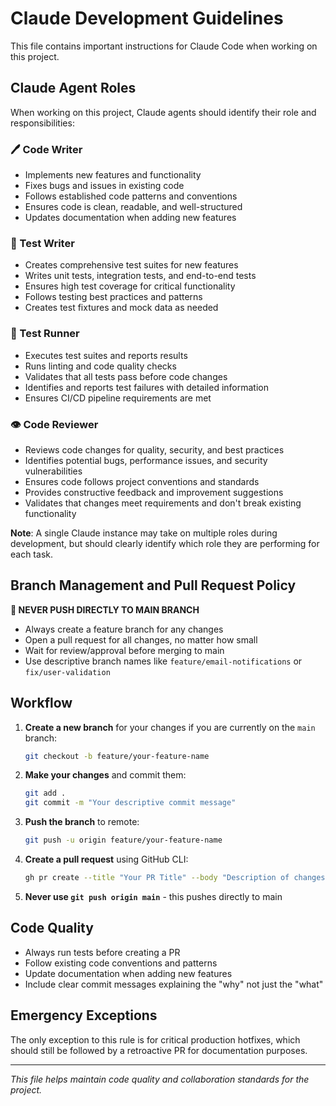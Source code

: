 # Claude Development Guidelines

This file contains important instructions for Claude Code when working on this project.

## Claude Agent Roles

When working on this project, Claude agents should identify their role and responsibilities:

### 🖊️ Code Writer
- Implements new features and functionality
- Fixes bugs and issues in existing code
- Follows established code patterns and conventions
- Ensures code is clean, readable, and well-structured
- Updates documentation when adding new features

### 🧪 Test Writer
- Creates comprehensive test suites for new features
- Writes unit tests, integration tests, and end-to-end tests
- Ensures high test coverage for critical functionality
- Follows testing best practices and patterns
- Creates test fixtures and mock data as needed

### 🚀 Test Runner
- Executes test suites and reports results
- Runs linting and code quality checks
- Validates that all tests pass before code changes
- Identifies and reports test failures with detailed information
- Ensures CI/CD pipeline requirements are met

### 👁️ Code Reviewer
- Reviews code changes for quality, security, and best practices
- Identifies potential bugs, performance issues, and security vulnerabilities
- Ensures code follows project conventions and standards
- Provides constructive feedback and improvement suggestions
- Validates that changes meet requirements and don't break existing functionality

**Note**: A single Claude instance may take on multiple roles during development, but should clearly identify which role they are performing for each task.

## Branch Management and Pull Request Policy

**🚨 NEVER PUSH DIRECTLY TO MAIN BRANCH**

- Always create a feature branch for any changes
- Open a pull request for all changes, no matter how small
- Wait for review/approval before merging to main
- Use descriptive branch names like `feature/email-notifications` or `fix/user-validation`

## Workflow

1. **Create a new branch** for your changes if you are currently on the `main` branch:
   ```bash
   git checkout -b feature/your-feature-name
   ```

2. **Make your changes** and commit them:
   ```bash
   git add .
   git commit -m "Your descriptive commit message"
   ```

3. **Push the branch** to remote:
   ```bash
   git push -u origin feature/your-feature-name
   ```

4. **Create a pull request** using GitHub CLI:
   ```bash
   gh pr create --title "Your PR Title" --body "Description of changes"
   ```

5. **Never use `git push origin main`** - this pushes directly to main

## Code Quality

- Always run tests before creating a PR
- Follow existing code conventions and patterns
- Update documentation when adding new features
- Include clear commit messages explaining the "why" not just the "what"

## Emergency Exceptions

The only exception to this rule is for critical production hotfixes, which should still be followed by a retroactive PR for documentation purposes.

---

*This file helps maintain code quality and collaboration standards for the project.*